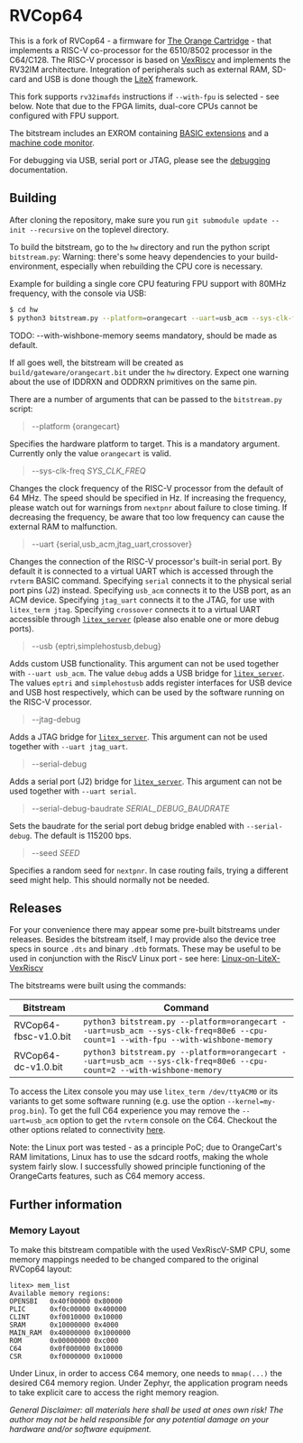 RVCop64
=======

This is a fork of RVCop64 - a firmware for [The Orange Cartridge][1] - 
that implements a
RISC-V co-processor for the 6510/8502 processor in the C64/C128.  The
RISC-V processor is based on [VexRiscv][2] and implements the RV32IM
architecture. Integration of peripherals such as external RAM, SD-card
and USB is done though the [LiteX][3] framework.

This fork supports `rv32imafds` instructions if `--with-fpu` is selected - see below.
Note that due to the FPGA limits, dual-core CPUs cannot be configured with FPU support.

The bitstream includes an EXROM containing [BASIC extensions](doc/basic.md)
and a [machine code monitor](doc/rvmon.md).

For debugging via USB, serial port or JTAG, please see the
[debugging](doc/debugging.md) documentation.


Building
--------

After cloning the repository, make sure you run `git submodule update --init --recursive` on the toplevel directory.

To build the bitstream, go to the `hw` directory and run the python script
`bitstream.py`:
Warning: there's some heavy dependencies to your build-environment, especially when rebuilding the CPU core is necessary.

Example for building a single core CPU featuring FPU support with 80MHz frequency, with the console via USB:
```sh
$ cd hw
$ python3 bitstream.py --platform=orangecart --uart=usb_acm --sys-clk-freq=80e6 --cpu-count=1 --with-fpu --with-wishbone-memory
```
TODO: --with-wishbone-memory seems mandatory, should be made as default.

If all goes well, the bitstream will be created as
`build/gateware/orangecart.bit` under the `hw` directory.
Expect one warning about the use of IDDRXN and ODDRXN primitives on the
same pin.

There are a number of arguments that can be passed to the `bitstream.py`
script:

> --platform {orangecart}

Specifies the hardware platform to target.  This is a mandatory argument.
Currently only the value `orangecart` is valid.

> --sys-clk-freq _SYS_CLK_FREQ_

Changes the clock frequency of the RISC-V processor from the default of
64 MHz.  The speed should be specified in Hz.  If increasing the frequency,
please watch out for warnings from `nextpnr` about failure to close timing.
If decreasing the frequency, be aware that too low frequency can cause
the external RAM to malfunction.

> --uart {serial,usb_acm,jtag_uart,crossover}

Changes the connection of the RISC-V processor's built-in serial port.
By default it is connected to a virtual UART which is accessed through
the `rvterm` BASIC command.  Specifying `serial` connects it to the
physical serial port pins (J2) instead.  Specifying `usb_acm` connects
it to the USB port, as an ACM device.  Specifying `jtag_uart` connects
it to the JTAG, for use with `litex_term jtag`.  Specifying `crossover`
connects it to a virtual UART accessible through [`litex_server`][4]
(please also enable one or more debug ports).

> --usb {eptri,simplehostusb,debug}

Adds custom USB functionality.  This argument can not be used together
with `--uart usb_acm`.  The value `debug` adds a USB bridge for
[`litex_server`][4].  The values `eptri` and `simplehostusb` adds register
interfaces for USB device and USB host respectively, which can be used by
the software running on the RISC-V processor.

> --jtag-debug

Adds a JTAG bridge for [`litex_server`][4].  This argument can not be used
together with `--uart jtag_uart`.

> --serial-debug

Adds a serial port (J2) bridge for [`litex_server`][4].  This argument
can not be used together with `--uart serial`.

> --serial-debug-baudrate _SERIAL_DEBUG_BAUDRATE_

Sets the baudrate for the serial port debug bridge enabled with
`--serial-debug`.  The default is 115200 bps.

> --seed _SEED_

Specifies a random seed for `nextpnr`.  In case routing fails, trying a
different seed might help.  This should normally not be needed.

Releases
--------

For your convenience there may appear some pre-built bitstreams under releases. Besides the bitstream itself, I may provide also the device tree specs in source `.dts` and binary `.dtb` formats. These may be useful to be used in conjunction with the RiscV Linux port - see here: [Linux-on-LiteX-VexRiscv][5]

The bitstreams were built using the commands:

| Bitstream               | Command |
|-------------------------|---------|
| RVCop64-fbsc-v1.0.bit    | `python3 bitstream.py --platform=orangecart --uart=usb_acm --sys-clk-freq=80e6 --cpu-count=1 --with-fpu --with-wishbone-memory`|
| RVCop64-dc-v1.0.bit    | `python3 bitstream.py --platform=orangecart --uart=usb_acm --sys-clk-freq=80e6 --cpu-count=2 --with-wishbone-memory`|

To access the Litex console you may use `litex_term /dev/ttyACM0` or its variants to get some software running (e.g. use the option `--kernel=my-prog.bin`).
To get the full C64 experience you may remove the `--uart=usb_acm` option to get the `rvterm` console on the C64. Checkout the other options related to connectivity [here][6].

Note: the Linux port was tested - as a principle PoC; due to OrangeCart's RAM limitations, Linux has to use the sdcard rootfs, making the whole system fairly slow. I successfully showed principle functioning of the OrangeCarts features, such as C64 memory access.

Further information
-------------------

### Memory Layout
To make this bitstream compatible with the used VexRiscV-SMP CPU, some memory mappings needed to be changed compared to the original RVCop64 layout:
```
litex> mem_list
Available memory regions:
OPENSBI   0x40f00000 0x80000 
PLIC      0xf0c00000 0x400000 
CLINT     0xf0010000 0x10000 
SRAM      0x10000000 0x4000 
MAIN_RAM  0x40000000 0x1000000 
ROM       0x00000000 0xc000 
C64       0x0f000000 0x10000 
CSR       0xf0000000 0x10000 
```
Under Linux, in order to access C64 memory, one needs to `mmap(...)` the desired C64 memory region.
Under Zephyr, the application program needs to take explicit care to access the right memory reagion. 

*General Disclaimer: all materials here shall be used at ones own risk! The author may not be held responsible for any potential damage on your hardware and/or software equipment.*

[1]: https://github.com/zeldin/OrangeCart.git
[2]: https://github.com/SpinalHDL/VexRiscv
[3]: https://github.com/enjoy-digital/litex
[4]: https://github.com/enjoy-digital/litex/wiki/Use-Host-Bridge-to-control-debug-a-SoC
[5]: https://github.com/litex-hub/linux-on-litex-vexriscv
[6]: https://github.com/zeldin/RVCop64/blob/master/doc/debugging.md

